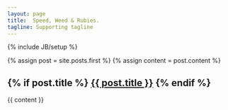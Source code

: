 ```yaml
---
layout: page
title:  Speed, Weed & Rubies.
tagline: Supporting tagline
---
```

{% include JB/setup %}

{% assign post = site.posts.first %}
{% assign content = post.content %}

<h2 class="entry-title">
{% if post.title %}
    <a href="{{ root_url }}{{ post.url }}">{{ post.title }}</a>
{% endif %}
</h1>
<div class="entry-content">{{ content }}</div>
